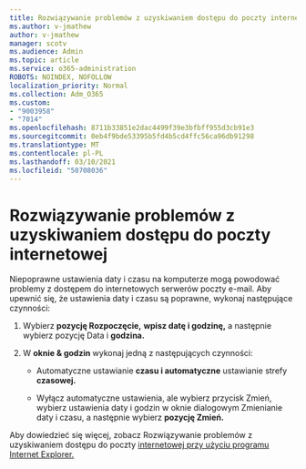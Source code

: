 ```yaml
---
title: Rozwiązywanie problemów z uzyskiwaniem dostępu do poczty internetowej
ms.author: v-jmathew
author: v-jmathew
manager: scotv
ms.audience: Admin
ms.topic: article
ms.service: o365-administration
ROBOTS: NOINDEX, NOFOLLOW
localization_priority: Normal
ms.collection: Adm_O365
ms.custom:
- "9003958"
- "7014"
ms.openlocfilehash: 8711b33851e2dac4499f39e3bfbff955d3cb91e3
ms.sourcegitcommit: 0eb4f9bde53395b5fd4b5cd4ffc56ca96db91298
ms.translationtype: MT
ms.contentlocale: pl-PL
ms.lasthandoff: 03/10/2021
ms.locfileid: "50708036"
---
```

# <a name="troubleshoot-problems-with-accessing-webmail"></a>Rozwiązywanie problemów z uzyskiwaniem dostępu do poczty internetowej

Niepoprawne ustawienia daty i czasu na komputerze mogą powodować problemy z dostępem do internetowych serwerów poczty e-mail. Aby upewnić się, że ustawienia daty i czasu są poprawne, wykonaj następujące czynności:

1. Wybierz **pozycję Rozpoczęcie,** **wpisz datę i godzinę,** a następnie wybierz pozycję Data i **godzina.**
2. W **oknie & godzin** wykonaj jedną z następujących czynności:

    - Automatyczne ustawianie **czasu i automatyczne** ustawianie strefy **czasowej.**

    - Wyłącz automatyczne ustawienia, ale  wybierz przycisk Zmień,  wybierz ustawienia  daty i godzin w oknie dialogowym Zmienianie daty i czasu, a następnie wybierz **pozycję Zmień.** 

Aby dowiedzieć się więcej, zobacz Rozwiązywanie problemów z uzyskiwaniem dostępu do poczty [internetowej przy użyciu programu Internet Explorer.](https://answers.microsoft.com/windows/forum/all/problem-accessing-email-through-ie/41f871f3-6df3-4bc9-a5bd-7f71651a2888)
